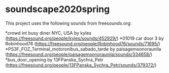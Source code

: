 # soundscape2020spring
This project uses the following sounds from freesounds.org:

*crowd int busy diner NYC, USA by kyles (https://freesound.org/people/kyles/sounds/452929/)
*01019 car door 3 by Robinhood76 (https://freesound.org/people/Robinhood76/sounds/71695/)
*PS3F_FOZ_Terminal_motoronibus_sabado_tarde by paisagemsonoraunila (https://freesound.org/people/paisagemsonoraunila/sounds/334658/)
*bus_door_opening by 13FPanska_Sychra_Petr (https://freesound.org/people/13FPanska_Sychra_Petr/sounds/379372/)
